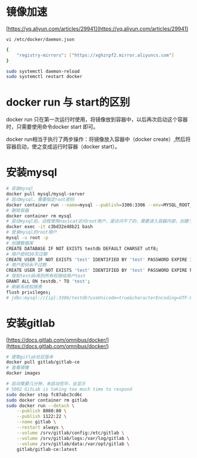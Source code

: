 # 镜像加速

[https://yq.aliyun.com/articles/29941](https://yq.aliyun.com/articles/29941)

`vi /etc/docker/daemon.json`

```bash
{
    "registry-mirrors": ["https://xghzrpf2.mirror.aliyuncs.com"]
}
```

```bash
sudo systemctl daemon-reload
sudo systemctl restart docker
```



# docker run 与 start的区别

docker run 只在第一次运行时使用，将镜像放到容器中，以后再次启动这个容器时，只需要使用命令docker start 即可。

docker run相当于执行了两步操作：将镜像放入容器中（docker create）,然后将容器启动，使之变成运行时容器（docker start）。



# 安装mysql

```bash
# 安装mysql
docker pull mysql/mysql-server
# 启动mysql，需要指定root密码
docker container run --name=mysql --publish=3306:3306 --env=MYSQL_ROOT_PASSWORD=root -d mysql/mysql-server
# 删除容器
docker container rm mysql
# 启动mysql后，远程使用navicat访问root用户，是访问不了的，需要进入容器内部，创建个新用户
docker exec -it c3bd32e48b21 bash
# 登录mysql的root用户
mysql -u root -p
# 创建数据库
CREATE DATABASE IF NOT EXISTS testdb DEFAULT CHARSET utf8;
# 用户密码30天过期
CREATE USER IF NOT EXISTS 'test' IDENTIFIED BY 'test' PASSWORD EXPIRE INTERVAL 30 DAY;
# 用户密码永不过期
CREATE USER IF NOT EXISTS 'test' IDENTIFIED BY 'test' PASSWORD EXPIRE NEVER;
# 授权testdb库的所有权限给用户test
GRANT ALL ON testdb.* TO 'test';
# 刷新系统权限表
flush privileges;
# jdbc:mysql://{ip}:3306/testdb?useUnicode=true&characterEncoding=UTF-8

```



# 安装gitlab

[https://docs.gitlab.com/omnibus/docker/](https://docs.gitlab.com/omnibus/docker/)

```bash
# 提取gitlab社区版本
docker pull gitlab/gitlab-ce
# 查看镜像
docker images

# 启动需要几分钟，未启动完毕，会显示
# 5002 GitLab is taking too much time to respond
sudo docker stop fc87abc3cd6c
sudo docker container rm gitlab
sudo docker run --detach \
    --publish 8080:80 \
    --publish 1122:22 \
    --name gitlab \
    --restart always \
    --volume /srv/gitlab/config:/etc/gitlab \
    --volume /srv/gitlab/logs:/var/log/gitlab \
    --volume /srv/gitlab/data:/var/opt/gitlab \
    gitlab/gitlab-ce:latest

```

